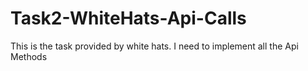 # Task2-WhiteHats-Api-Calls
This is the task provided by white hats. I need to implement all the Api Methods
